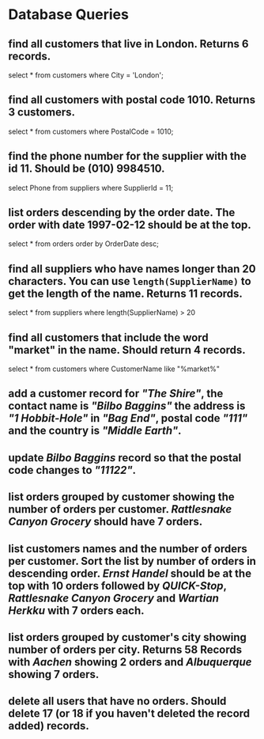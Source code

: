 # Database Queries

## find all customers that live in London. Returns 6 records.

select * from customers where City = 'London';

## find all customers with postal code 1010. Returns 3 customers.

select * from customers where PostalCode = 1010;

## find the phone number for the supplier with the id 11. Should be (010) 9984510.

select Phone from suppliers where SupplierId = 11;

## list orders descending by the order date. The order with date 1997-02-12 should be at the top.

select * from orders order by OrderDate desc;

## find all suppliers who have names longer than 20 characters. You can use `length(SupplierName)` to get the length of the name. Returns 11 records.

select * from suppliers where length(SupplierName) > 20

## find all customers that include the word "market" in the name. Should return 4 records.

select * from customers where CustomerName like "%market%"

## add a customer record for _"The Shire"_, the contact name is _"Bilbo Baggins"_ the address is _"1 Hobbit-Hole"_ in _"Bag End"_, postal code _"111"_ and the country is _"Middle Earth"_.

## update _Bilbo Baggins_ record so that the postal code changes to _"11122"_.

## list orders grouped by customer showing the number of orders per customer. _Rattlesnake Canyon Grocery_ should have 7 orders.

## list customers names and the number of orders per customer. Sort the list by number of orders in descending order. _Ernst Handel_ should be at the top with 10 orders followed by _QUICK-Stop_, _Rattlesnake Canyon Grocery_ and _Wartian Herkku_ with 7 orders each.

## list orders grouped by customer's city showing number of orders per city. Returns 58 Records with _Aachen_ showing 2 orders and _Albuquerque_ showing 7 orders.

## delete all users that have no orders. Should delete 17 (or 18 if you haven't deleted the record added) records.
